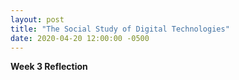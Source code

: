 ```yaml
---
layout: post
title: "The Social Study of Digital Technologies"
date: 2020-04-20 12:00:00 -0500
---
```

**Week 3 Reflection**
